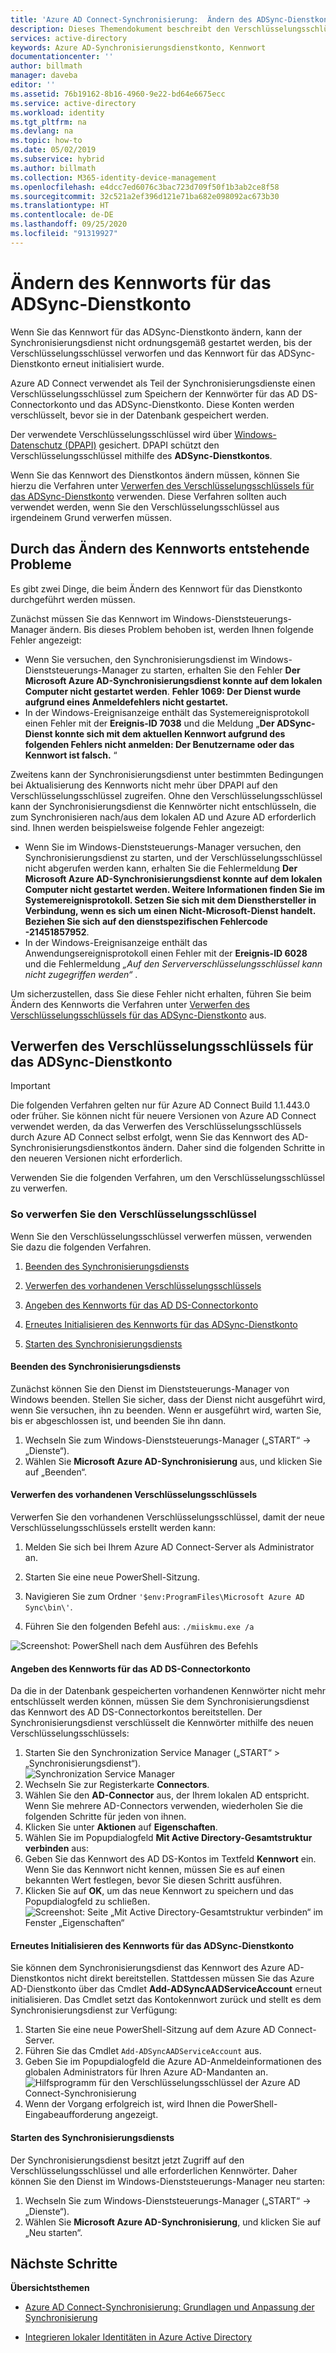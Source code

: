 ```yaml
---
title: 'Azure AD Connect-Synchronisierung:  Ändern des ADSync-Dienstkontos | Microsoft-Dokumentation'
description: Dieses Themendokument beschreibt den Verschlüsselungsschlüssel und führt aus, wie Sie ihn nach dem Ändern des Kennworts verwerfen können.
services: active-directory
keywords: Azure AD-Synchronisierungsdienstkonto, Kennwort
documentationcenter: ''
author: billmath
manager: daveba
editor: ''
ms.assetid: 76b19162-8b16-4960-9e22-bd64e6675ecc
ms.service: active-directory
ms.workload: identity
ms.tgt_pltfrm: na
ms.devlang: na
ms.topic: how-to
ms.date: 05/02/2019
ms.subservice: hybrid
ms.author: billmath
ms.collection: M365-identity-device-management
ms.openlocfilehash: e4dcc7ed6076c3bac723d709f50f1b3ab2ce8f58
ms.sourcegitcommit: 32c521a2ef396d121e71ba682e098092ac673b30
ms.translationtype: HT
ms.contentlocale: de-DE
ms.lasthandoff: 09/25/2020
ms.locfileid: "91319927"
---
```

# <a name="changing-the-adsync-service-account-password"></a>Ändern des Kennworts für das ADSync-Dienstkonto
Wenn Sie das Kennwort für das ADSync-Dienstkonto ändern, kann der Synchronisierungsdienst nicht ordnungsgemäß gestartet werden, bis der Verschlüsselungsschlüssel verworfen und das Kennwort für das ADSync-Dienstkonto erneut initialisiert wurde. 

Azure AD Connect verwendet als Teil der Synchronisierungsdienste einen Verschlüsselungsschlüssel zum Speichern der Kennwörter für das AD DS-Connectorkonto und das ADSync-Dienstkonto.  Diese Konten werden verschlüsselt, bevor sie in der Datenbank gespeichert werden. 

Der verwendete Verschlüsselungsschlüssel wird über [Windows-Datenschutz (DPAPI)](/previous-versions/ms995355(v=msdn.10)) gesichert. DPAPI schützt den Verschlüsselungsschlüssel mithilfe des **ADSync-Dienstkontos**. 

Wenn Sie das Kennwort des Dienstkontos ändern müssen, können Sie hierzu die Verfahren unter [Verwerfen des Verschlüsselungsschlüssels für das ADSync-Dienstkonto](#abandoning-the-adsync-service-account-encryption-key) verwenden.  Diese Verfahren sollten auch verwendet werden, wenn Sie den Verschlüsselungsschlüssel aus irgendeinem Grund verwerfen müssen.

## <a name="issues-that-arise-from-changing-the-password"></a>Durch das Ändern des Kennworts entstehende Probleme
Es gibt zwei Dinge, die beim Ändern des Kennwort für das Dienstkonto durchgeführt werden müssen.

Zunächst müssen Sie das Kennwort im Windows-Dienststeuerungs-Manager ändern.  Bis dieses Problem behoben ist, werden Ihnen folgende Fehler angezeigt:


- Wenn Sie versuchen, den Synchronisierungsdienst im Windows-Dienststeuerungs-Manager zu starten, erhalten Sie den Fehler **Der Microsoft Azure AD-Synchronisierungsdienst konnte auf dem lokalen Computer nicht gestartet werden**. **Fehler 1069: Der Dienst wurde aufgrund eines Anmeldefehlers nicht gestartet.**
- In der Windows-Ereignisanzeige enthält das Systemereignisprotokoll einen Fehler mit der **Ereignis-ID 7038** und die Meldung „**Der ADSync-Dienst konnte sich mit dem aktuellen Kennwort aufgrund des folgenden Fehlers nicht anmelden: Der Benutzername oder das Kennwort ist falsch.** “

Zweitens kann der Synchronisierungsdienst unter bestimmten Bedingungen bei Aktualisierung des Kennworts nicht mehr über DPAPI auf den Verschlüsselungsschlüssel zugreifen. Ohne den Verschlüsselungsschlüssel kann der Synchronisierungsdienst die Kennwörter nicht entschlüsseln, die zum Synchronisieren nach/aus dem lokalen AD und Azure AD erforderlich sind.
Ihnen werden beispielsweise folgende Fehler angezeigt:

- Wenn Sie im Windows-Dienststeuerungs-Manager versuchen, den Synchronisierungsdienst zu starten, und der Verschlüsselungsschlüssel nicht abgerufen werden kann, erhalten Sie die Fehlermeldung <strong>Der Microsoft Azure AD-Synchronisierungsdienst konnte auf dem lokalen Computer nicht gestartet werden. Weitere Informationen finden Sie im Systemereignisprotokoll. Setzen Sie sich mit dem Diensthersteller in Verbindung, wenn es sich um einen Nicht-Microsoft-Dienst handelt. Beziehen Sie sich auf den dienstspezifischen Fehlercode -21451857952</strong>.
- In der Windows-Ereignisanzeige enthält das Anwendungsereignisprotokoll einen Fehler mit der **Ereignis-ID 6028** und die Fehlermeldung *„Auf den Serververschlüsselungsschlüssel kann nicht zugegriffen werden“* .

Um sicherzustellen, dass Sie diese Fehler nicht erhalten, führen Sie beim Ändern des Kennworts die Verfahren unter [Verwerfen des Verschlüsselungsschlüssels für das ADSync-Dienstkonto](#abandoning-the-adsync-service-account-encryption-key) aus.
 
## <a name="abandoning-the-adsync-service-account-encryption-key"></a>Verwerfen des Verschlüsselungsschlüssels für das ADSync-Dienstkonto
>[!IMPORTANT]
>Die folgenden Verfahren gelten nur für Azure AD Connect Build 1.1.443.0 oder früher. Sie können nicht für neuere Versionen von Azure AD Connect verwendet werden, da das Verwerfen des Verschlüsselungsschlüssels durch Azure AD Connect selbst erfolgt, wenn Sie das Kennwort des AD-Synchronisierungsdienstkontos ändern. Daher sind die folgenden Schritte in den neueren Versionen nicht erforderlich.   

Verwenden Sie die folgenden Verfahren, um den Verschlüsselungsschlüssel zu verwerfen.

### <a name="what-to-do-if-you-need-to-abandon-the-encryption-key"></a>So verwerfen Sie den Verschlüsselungsschlüssel

Wenn Sie den Verschlüsselungsschlüssel verwerfen müssen, verwenden Sie dazu die folgenden Verfahren.

1. [Beenden des Synchronisierungsdiensts](#stop-the-synchronization-service)

1. [Verwerfen des vorhandenen Verschlüsselungsschlüssels](#abandon-the-existing-encryption-key)

2. [Angeben des Kennworts für das AD DS-Connectorkonto](#provide-the-password-of-the-ad-ds-connector-account)

3. [Erneutes Initialisieren des Kennworts für das ADSync-Dienstkonto](#reinitialize-the-password-of-the-adsync-service-account)

4. [Starten des Synchronisierungsdiensts](#start-the-synchronization-service)

#### <a name="stop-the-synchronization-service"></a>Beenden des Synchronisierungsdiensts
Zunächst können Sie den Dienst im Dienststeuerungs-Manager von Windows beenden.  Stellen Sie sicher, dass der Dienst nicht ausgeführt wird, wenn Sie versuchen, ihn zu beenden.  Wenn er ausgeführt wird, warten Sie, bis er abgeschlossen ist, und beenden Sie ihn dann.


1. Wechseln Sie zum Windows-Dienststeuerungs-Manager („START“ → „Dienste“).
2. Wählen Sie **Microsoft Azure AD-Synchronisierung** aus, und klicken Sie auf „Beenden“.

#### <a name="abandon-the-existing-encryption-key"></a>Verwerfen des vorhandenen Verschlüsselungsschlüssels
Verwerfen Sie den vorhandenen Verschlüsselungsschlüssel, damit der neue Verschlüsselungsschlüssels erstellt werden kann:

1. Melden Sie sich bei Ihrem Azure AD Connect-Server als Administrator an.

2. Starten Sie eine neue PowerShell-Sitzung.

3. Navigieren Sie zum Ordner `'$env:ProgramFiles\Microsoft Azure AD Sync\bin\'`.

4. Führen Sie den folgenden Befehl aus: `./miiskmu.exe /a`

![Screenshot: PowerShell nach dem Ausführen des Befehls](./media/how-to-connect-sync-change-serviceacct-pass/key5.png)

#### <a name="provide-the-password-of-the-ad-ds-connector-account"></a>Angeben des Kennworts für das AD DS-Connectorkonto
Da die in der Datenbank gespeicherten vorhandenen Kennwörter nicht mehr entschlüsselt werden können, müssen Sie dem Synchronisierungsdienst das Kennwort des AD DS-Connectorkontos bereitstellen. Der Synchronisierungsdienst verschlüsselt die Kennwörter mithilfe des neuen Verschlüsselungsschlüssels:

1. Starten Sie den Synchronization Service Manager („START“ > „Synchronisierungsdienst“).
</br>![Synchronization Service Manager](./media/how-to-connect-sync-change-serviceacct-pass/startmenu.png)  
2. Wechseln Sie zur Registerkarte **Connectors**.
3. Wählen Sie den **AD-Connector** aus, der Ihrem lokalen AD entspricht. Wenn Sie mehrere AD-Connectors verwenden, wiederholen Sie die folgenden Schritte für jeden von ihnen.
4. Klicken Sie unter **Aktionen** auf **Eigenschaften**.
5. Wählen Sie im Popupdialogfeld **Mit Active Directory-Gesamtstruktur verbinden** aus:
6. Geben Sie das Kennwort des AD DS-Kontos im Textfeld **Kennwort** ein. Wenn Sie das Kennwort nicht kennen, müssen Sie es auf einen bekannten Wert festlegen, bevor Sie diesen Schritt ausführen.
7. Klicken Sie auf **OK**, um das neue Kennwort zu speichern und das Popupdialogfeld zu schließen.
![Screenshot: Seite „Mit Active Directory-Gesamtstruktur verbinden“ im Fenster „Eigenschaften“](./media/how-to-connect-sync-change-serviceacct-pass/key6.png)

#### <a name="reinitialize-the-password-of-the-adsync-service-account"></a>Erneutes Initialisieren des Kennworts für das ADSync-Dienstkonto
Sie können dem Synchronisierungsdienst das Kennwort des Azure AD-Dienstkontos nicht direkt bereitstellen. Stattdessen müssen Sie das Azure AD-Dienstkonto über das Cmdlet **Add-ADSyncAADServiceAccount** erneut initialisieren. Das Cmdlet setzt das Kontokennwort zurück und stellt es dem Synchronisierungsdienst zur Verfügung:

1. Starten Sie eine neue PowerShell-Sitzung auf dem Azure AD Connect-Server.
2. Führen Sie das Cmdlet `Add-ADSyncAADServiceAccount` aus.
3. Geben Sie im Popupdialogfeld die Azure AD-Anmeldeinformationen des globalen Administrators für Ihren Azure AD-Mandanten an.
![Hilfsprogramm für den Verschlüsselungsschlüssel der Azure AD Connect-Synchronisierung](./media/how-to-connect-sync-change-serviceacct-pass/key7.png)
4. Wenn der Vorgang erfolgreich ist, wird Ihnen die PowerShell-Eingabeaufforderung angezeigt.

#### <a name="start-the-synchronization-service"></a>Starten des Synchronisierungsdiensts
Der Synchronisierungsdienst besitzt jetzt Zugriff auf den Verschlüsselungsschlüssel und alle erforderlichen Kennwörter. Daher können Sie den Dienst im Windows-Dienststeuerungs-Manager neu starten:


1. Wechseln Sie zum Windows-Dienststeuerungs-Manager („START“ → „Dienste“).
2. Wählen Sie **Microsoft Azure AD-Synchronisierung**, und klicken Sie auf „Neu starten“.

## <a name="next-steps"></a>Nächste Schritte
**Übersichtsthemen**

* [Azure AD Connect-Synchronisierung: Grundlagen und Anpassung der Synchronisierung](how-to-connect-sync-whatis.md)

* [Integrieren lokaler Identitäten in Azure Active Directory](whatis-hybrid-identity.md)
